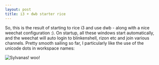 ```yaml
---
layout: post
title: i3 + dwb starter rice
---
```


So, this is the result of starting to rice i3 and use dwb - along with a nice weechat configuration :). On startup, all these windows start automatically, and the weechat will auto login to blinkenshell, rizon etc and join various channels. Pretty smooth sailing so far, I particularly like the use of the unicode dots in workspace names:

![Sylvanas! woo!](http://i.imgur.com/gchsaw8.png "Desktop.")

